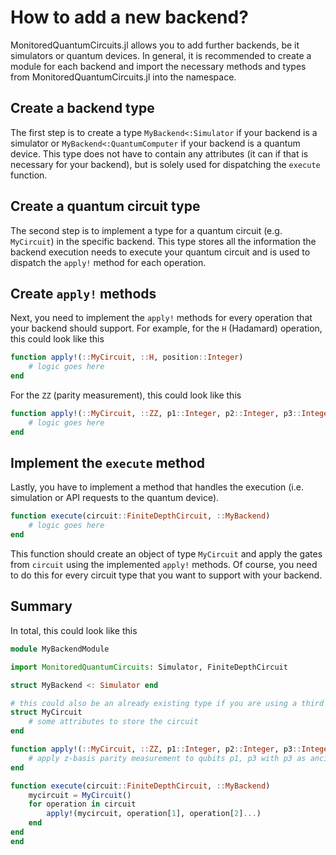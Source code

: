 # How to add a new backend?

MonitoredQuantumCircuits.jl allows you to add further backends, be it simulators or quantum devices. In general, it is recommended to create a module for each backend and import the necessary methods and types from MonitoredQuantumCircuits.jl into the namespace.

## Create a backend type
The first step is to create a type `MyBackend<:Simulator` if your backend is a simulator or  `MyBackend<:QuantumComputer` if your backend is a quantum device. This type does not have to contain any attributes (it can if that is necessary for your backend), but is solely used for dispatching the `execute` function.

## Create a quantum circuit type
The second step is to implement a type for a quantum circuit (e.g. `MyCircuit`) in the specific backend. This type stores all the information the backend execution needs to execute your quantum circuit and is used to dispatch the `apply!` method for each operation.

## Create `apply!` methods
Next, you need to implement the `apply!` methods for every operation that your backend should support. For example, for the `H` (Hadamard) operation, this could look like this
```julia
function apply!(::MyCircuit, ::H, position::Integer)
    # logic goes here
end
```
For the `ZZ` (parity measurement), this could look like this
```julia
function apply!(::MyCircuit, ::ZZ, p1::Integer, p2::Integer, p3::Integer)
    # logic goes here
end
```

## Implement the `execute` method
Lastly, you have to implement a method that handles the execution (i.e. simulation or API requests to the quantum device). 

```julia
function execute(circuit::FiniteDepthCircuit, ::MyBackend)
    # logic goes here
end
```
This function should create an object of type `MyCircuit` and apply the gates from `circuit` using the implemented `apply!` methods.
Of course, you need to do this for every circuit type that you want to support with your backend. 

## Summary
In total, this could look like this
```julia
module MyBackendModule

import MonitoredQuantumCircuits: Simulator, FiniteDepthCircuit

struct MyBackend <: Simulator end

# this could also be an already existing type if you are using a third package
struct MyCircuit
    # some attributes to store the circuit
end

function apply!(::MyCircuit, ::ZZ, p1::Integer, p2::Integer, p3::Integer)
    # apply z-basis parity measurement to qubits p1, p3 with p3 as ancilla qubit in the language of MyCircuit
end

function execute(circuit::FiniteDepthCircuit, ::MyBackend)
    mycircuit = MyCircuit()
    for operation in circuit
        apply!(mycircuit, operation[1], operation[2]...)
    end
end
end

```

